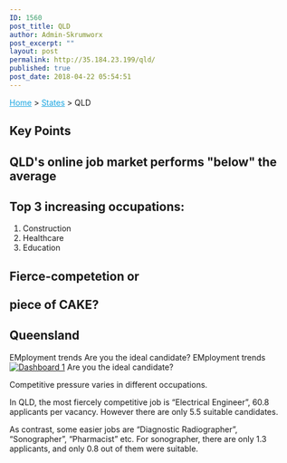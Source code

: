 ```yaml
---
ID: 1560
post_title: QLD
author: Admin-Skrumworx
post_excerpt: ""
layout: post
permalink: http://35.184.23.199/qld/
published: true
post_date: 2018-04-22 05:54:51
---
```

<p><a style="color: #1da7e2;" href="http://letsettle.net.au/">Home</a> &gt; <a style="color: #1da7e2;" href="http://letsettle.net.au/states/">States</a> &gt; QLD</p>		
			<h2>Key Points</h2>		
			<h2>QLD's online job market performs "below" the average</h2>		
			<h2>Top 3 increasing occupations:</h2>		
		<ol><li>Construction</li><li style="text-align: left;">Healthcare</li><li style="text-align: left;">Education</li></ol>		
			<h2>Fierce-competetion or<br><br>piece of CAKE?</h2>		
			<h2>Queensland</h2>		
									EMployment trends
									Are you the ideal candidate?
									EMployment trends
					<noscript><a href='#'><img alt='Dashboard 1 ' src='https:&#47;&#47;public.tableau.com&#47;static&#47;images&#47;st&#47;state_QLD_1&#47;Dashboard1&#47;1_rss.png' style='border: none' /></a></noscript><object class='tableauViz'  style='display:none;'><param name='host_url' value='https%3A%2F%2Fpublic.tableau.com%2F' /> <param name='embed_code_version' value='3' /> <param name='site_root' value='' /><param name='name' value='state_QLD_1&#47;Dashboard1' /><param name='tabs' value='no' /><param name='toolbar' value='yes' /><param name='static_image' value='https:&#47;&#47;public.tableau.com&#47;static&#47;images&#47;st&#47;state_QLD_1&#47;Dashboard1&#47;1.png' /> <param name='animate_transition' value='yes' /><param name='display_static_image' value='yes' /><param name='display_spinner' value='yes' /><param name='display_overlay' value='yes' /><param name='display_count' value='yes' /></object>                
									Are you the ideal candidate?
					<p>Competitive pressure varies in different occupations.</p><p>In QLD, the most fiercely competitive job is &#8220;Electrical Engineer&#8221;, 60.8 applicants per vacancy. However there are only 5.5 suitable candidates.</p><p>As contrast, some easier jobs are &#8220;Diagnostic Radiographer&#8221;, &#8220;Sonographer&#8221;, &#8220;Pharmacist&#8221; etc. For sonographer, there are only 1.3 applicants, and only 0.8 out of them were suitable.</p>
